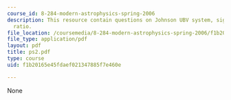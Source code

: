 ```yaml
---
course_id: 8-284-modern-astrophysics-spring-2006
description: This resource contain questions on Johnson UBV system, signal-to-noise
  ratio.
file_location: /coursemedia/8-284-modern-astrophysics-spring-2006/f1b20165e45fdaef021347885f7e460e_ps2.pdf
file_type: application/pdf
layout: pdf
title: ps2.pdf
type: course
uid: f1b20165e45fdaef021347885f7e460e

---
```

None
